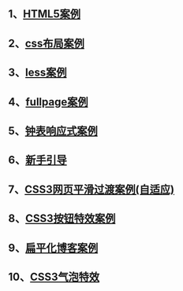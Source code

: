 ## 1、[HTML5案例](https://iharder.github.io/imooc-QD/HTML5静态网页开发/index.html)

## 2、[css布局案例](https://iharder.github.io/imooc-QD/css网页布局/index.html)

## 3、[less案例](https://iharder.github.io/imooc-QD/less实战/indexs.html)

## 4、[fullpage案例](https://iharder.github.io/imooc-QD/fullpage实战/index.html)

## 5、[钟表响应式案例](https://iharder.github.io/imooc-QD/钟表移动端/index.html)

## 6、[新手引导](https://iharder.github.io/imooc-QD/新手引导/index.html)

## 7、[CSS3网页平滑过渡案例(自适应)](https://iharder.github.io/imooc-QD/CSS3网页平滑/index.html)

## 8、[CSS3按钮特效案例](https://iharder.github.io/imooc-QD/按钮特效/index.html)

## 9、[扁平化博客案例](https://iharder.github.io/imooc-QD/扁平化博客/index.html)

## 10、[CSS3气泡特效](https://iharder.github.io/imooc-QD/CSS3气泡特效/index.html)
